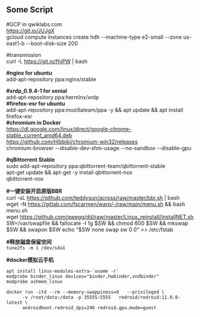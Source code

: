 ## Some Script

#GCP in qwiklabs.com  
https://git.io/JUJgX  
gcloud compute instances create hdh --machine-type e2-small --zone us-east1-b --boot-disk-size 200  

#transmission  
curl -L https://git.io/fhjPW | bash

__#nginx for ubuntu__  
add-apt-repository ppa:nginx/stable  

__#xrdp_0.9.4-1 for xenial__  
add-apt-repository ppa:hermlnx/xrdp  
__#firefox-esr for ubuntu__  
add-apt-repository ppa:mozillateam/ppa -y && apt update && apt install firefox-esr  
__#chromium in Docker__  
https://dl.google.com/linux/direct/google-chrome-stable_current_amd64.deb  
https://github.com/Hibbiki/chromium-win32/releases  
chromium-browser --disable-dev-shm-usage --no-sandbox --disable-gpu

__#qBittorrent Stable__  
sudo add-apt-repository ppa:qbittorrent-team/qbittorrent-stable  
apt-get update && apt-get -y install qbittorrent-nox  
qbittorrent-nox

__#一键安装开启原版BBR__  
curl -sL https://github.com/teddysun/across/raw/master/bbr.sh | bash  
wget -N https://gitlab.com/fscarmen/warp/-/raw/main/menu.sh && bash menu.sh  
wget https://github.com/qwegg/dd/raw/master/Linux_reinstall/InstallNET.sh  
SW=/var/swapfile && fallocate -l 1g $SW && chmod 600 $SW && mkswap $SW && swapon $SW  
echo "$SW none swap sw 0 0" >> /etc/fstab

__#释放磁盘保留空间__  
```tune2fs -m 1 /dev/sda1```

__#docker模拟云手机__  
```
apt install linux-modules-extra-`uname -r`
modprobe binder_linux devices="binder,hwbinder,vndbinder"
modprobe ashmem_linux
```
```
docker run -itd --rm --memory-swappiness=0   --privileged \
      -v /root/data:/data -p 35555:5555   redroid/redroid:11.0.0-latest \
      androidboot.redroid_dpi=240 redroid.gpu.mode=guest
```
